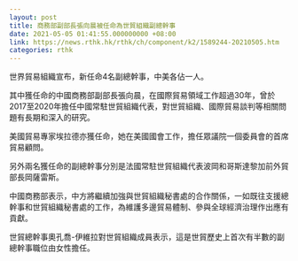 ```yaml
---
layout: post
title: 商務部副部長張向晨被任命為世貿組織副總幹事
date: 2021-05-05 01:41:55.000000000 +08:00
link: https://news.rthk.hk/rthk/ch/component/k2/1589244-20210505.htm
categories: rthk
---
```


世界貿易組織宣布，新任命4名副總幹事，中美各佔一人。

其中獲任命的中國商務部副部長張向晨，在國際貿易領域工作超過30年，曾於2017至2020年擔任中國常駐世貿組織代表，對世貿組織、國際貿易談判等相關問題有長期和深入的研究。

美國貿易專家埃拉德亦獲任命，她在美國國會工作，擔任眾議院一個委員會的首席貿易顧問。

另外兩名獲任命的副總幹事分別是法國常駐世貿組織代表波岡和哥斯達黎加前外貿部長岡薩雷斯。

中國商務部表示，中方將繼續加強與世貿組織秘書處的合作關係，一如既往支援總幹事和世貿組織秘書處的工作，為維護多邊貿易體制、參與全球經濟治理作出應有貢獻。

世貿總幹事奧孔喬-伊維拉對世貿組織成員表示，這是世貿歷史上首次有半數的副總幹事職位由女性擔任。

